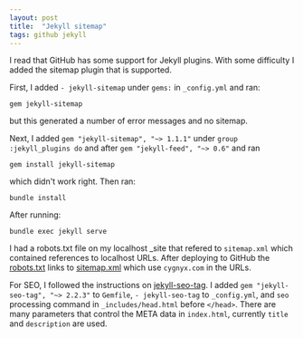 ```yaml
---
layout: post
title:  "Jekyll sitemap"
tags: github jekyll
---
```


I read that GitHub has some support for Jekyll plugins.
With some difficulty I added the sitemap plugin that is supported.

First, I added `- jekyll-sitemap` under `gems:` in `_config.yml`
and ran:
```
gem jekyll-sitemap
```
but this generated a number of error messages and no sitemap.

Next, I added `gem "jekyll-sitemap", "~> 1.1.1"`
under `group :jekyll_plugins do`
and after `gem "jekyll-feed", "~> 0.6"` and ran
```
gem install jekyll-sitemap
```
which didn't work right. Then ran:
```
bundle install
```

After running:
```
bundle exec jekyll serve
```
I had a robots.txt file on my localhost _site that
refered to `sitemap.xml` which contained references
to localhost URLs.
After deploying to GitHub the [robots.txt](/robots.txt)
links to [sitemap.xml](/sitemap.xml) which use
`cygnyx.com` in the URLs.

For SEO, I followed the instructions on [jekyll-seo-tag](https://github.com/jekyll/jekyll-seo-tag).
I added `gem "jekyll-seo-tag", "~> 2.2.3"` to `Gemfile`,
`- jekyll-seo-tag` to `_config.yml`,
and `seo` processing command in `_includes/head.html` before `</head>`.
There are many parameters that control the META data in `index.html`,
currently `title` and `description` are used.
